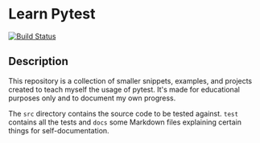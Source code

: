 # Learn Pytest #
[![Build Status](https://dev.azure.com/fdahlitz/learn-pytest/_apis/build/status/DahlitzFlorian.learn-pytest?branchName=master)](https://dev.azure.com/fdahlitz/learn-pytest/_build/latest?definitionId=2?branchName=master)
## Description ##
This repository is a collection of smaller snippets, examples, and projects
created to teach myself the usage of pytest. It's made for educational
purposes only and to document my own progress.

The `src` directory contains the source code to be tested against.
`test` contains all the tests and `docs` some Markdown files explaining
certain things for self-documentation.